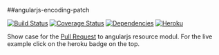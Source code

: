 ##angularjs-encoding-patch

[![Build Status](https://travis-ci.org/pussinboots/angularjs-decoding-uri.svg?branch=master)](https://travis-ci.org/pussinboots/angularjs-decoding-uri)
[![Coverage Status](https://img.shields.io/coveralls/pussinboots/angularjs-decoding-uri.svg)](https://coveralls.io/r/pussinboots/angularjs-decoding-uri?branch=master)
[![Dependencies](https://david-dm.org/pussinboots/angularjs-decoding-uri.png)](https://david-dm.org/pussinboots/angularjs-decoding-uri)
[![Heroku](http://heroku-badge.heroku.com/?app=angularjs-decoding-uri)](https://angularjs-decoding-uri.herokuapp.com)


Show case for the [Pull Request](https://github.com/angular/angular.js/pull/7652) to angularjs resource modul.
For the live example click on the heroku badge on the top.
